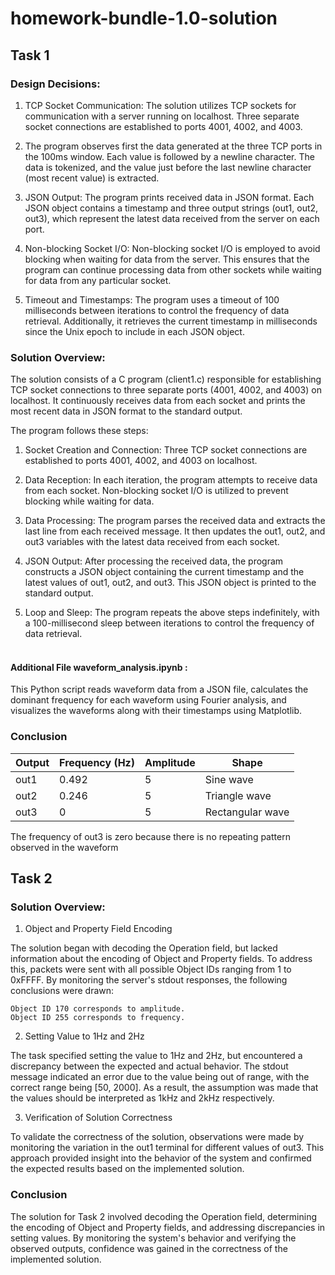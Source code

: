 # homework-bundle-1.0-solution
## Task 1
### Design Decisions:

1. TCP Socket Communication: The solution utilizes TCP sockets for communication with a server running on localhost. Three separate socket connections are established to ports 4001, 4002, and 4003.
   
2. The program observes first the data generated at the three TCP ports in the 100ms window. Each value is followed by a newline character. The data is tokenized, and the value just before the last newline character (most recent value) is extracted.

3. JSON Output: The program prints received data in JSON format. Each JSON object contains a timestamp and three output strings (out1, out2, out3), which represent the latest data received from the server on each port.
   
5. Non-blocking Socket I/O: Non-blocking socket I/O is employed to avoid blocking when waiting for data from the server. This ensures that the program can continue processing data from other sockets while waiting for data from any particular socket.
   
7.  Timeout and Timestamps: The program uses a timeout of 100 milliseconds between iterations to control the frequency of data retrieval. Additionally, it retrieves the current timestamp in milliseconds since the Unix epoch to include in each JSON object.

### Solution Overview:

The solution consists of a C program (client1.c) responsible for establishing TCP socket connections to three separate ports (4001, 4002, and 4003) on localhost. It continuously receives data from each socket and prints the most recent data in JSON format to the standard output.

The program follows these steps:

1. Socket Creation and Connection: Three TCP socket connections are established to ports 4001, 4002, and 4003 on localhost.

2. Data Reception: In each iteration, the program attempts to receive data from each socket. Non-blocking socket I/O is utilized to prevent blocking while waiting for data.

3. Data Processing: The program parses the received data and extracts the last line from each received message. It then updates the out1, out2, and out3 variables with the latest data received from each socket.

4. JSON Output: After processing the received data, the program constructs a JSON object containing the current timestamp and the latest values of out1, out2, and out3. This JSON object is printed to the standard output.

5. Loop and Sleep: The program repeats the above steps indefinitely, with a 100-millisecond sleep between iterations to control the frequency of data retrieval.

#### <br> Additional File waveform_analysis.ipynb : <br>
This Python script reads waveform data from a JSON file, calculates the dominant frequency for each waveform using Fourier analysis, and visualizes the waveforms along with their timestamps using Matplotlib. 

### Conclusion
| Output | Frequency (Hz) | Amplitude | Shape           |
|--------|-----------------|-----------|-----------------|
| out1   | 0.492           | 5         | Sine wave       |
| out2   | 0.246           | 5         | Triangle wave   |
| out3   | 0               | 5         | Rectangular wave|

The frequency of out3 is zero because there is no repeating pattern observed in the waveform

## Task 2
### Solution Overview:
1. Object and Property Field Encoding

The solution began with decoding the Operation field, but lacked information about the encoding of Object and Property fields. To address this, packets were sent with all possible Object IDs ranging from 1 to 0xFFFF. By monitoring the server's stdout responses, the following conclusions were drawn:

    Object ID 170 corresponds to amplitude.
    Object ID 255 corresponds to frequency.

2. Setting Value to 1Hz and 2Hz

The task specified setting the value to 1Hz and 2Hz, but encountered a discrepancy between the expected and actual behavior. The stdout message indicated an error due to the value being out of range, with the correct range being [50, 2000]. As a result, the assumption was made that the values should be interpreted as 1kHz and 2kHz respectively.

3. Verification of Solution Correctness

To validate the correctness of the solution, observations were made by monitoring the variation in the out1 terminal for different values of out3. This approach provided insight into the behavior of the system and confirmed the expected results based on the implemented solution.

### Conclusion
The solution for Task 2 involved decoding the Operation field, determining the encoding of Object and Property fields, and addressing discrepancies in setting values. By monitoring the system's behavior and verifying the observed outputs, confidence was gained in the correctness of the implemented solution.
